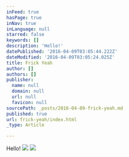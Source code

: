 ```yaml
---
inFeed: true
hasPage: true
inNav: true
inLanguage: null
starred: false
keywords: []
description: 'Hello!'
datePublished: '2016-04-09T03:05:44.222Z'
dateModified: '2016-04-09T03:05:24.025Z'
title: Frick Yeah
author: []
authors: []
publisher:
  name: null
  domain: null
  url: null
  favicon: null
sourcePath: _posts/2016-04-09-frick-yeah.md
published: true
url: frick-yeah/index.html
_type: Article

---
```

Hello!
![](https://the-grid-user-content.s3-us-west-2.amazonaws.com/03cb3e65-92ed-42f3-82a5-d868b8c79b2c.gif)
![](https://the-grid-user-content.s3-us-west-2.amazonaws.com/47af1e72-4419-462d-8d15-cb41f1299786.gif)